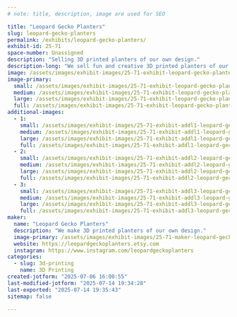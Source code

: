 ```yaml
---
# note: title, description, image are used for SEO

title: "Leopard Gecko Planters"
slug: leopard-gecko-planters
permalink: /exhibits/leopard-gecko-planters/
exhibit-id: 25-71
space-number: Unassigned
description: "Selling 3D printed planters of our own design."
description-long: "We sell fun and creative 3D printed planters of our design."
image: /assets/images/exhibit-images/25-71-exhibit-leopard-gecko-planters-img-4208-large.jpeg
image-primary: 
  small: /assets/images/exhibit-images/25-71-exhibit-leopard-gecko-planters-img-4208-small.jpeg
  medium: /assets/images/exhibit-images/25-71-exhibit-leopard-gecko-planters-img-4208-medium.jpeg
  large: /assets/images/exhibit-images/25-71-exhibit-leopard-gecko-planters-img-4208-large.jpeg
  full: /assets/images/exhibit-images/25-71-exhibit-leopard-gecko-planters-img-4208-full.jpeg
additional-images: 
  - 1:
    small: /assets/images/exhibit-images/25-71-exhibit-addl1-leopard-gecko-planters-img-4410-small.jpeg
    medium: /assets/images/exhibit-images/25-71-exhibit-addl1-leopard-gecko-planters-img-4410-medium.jpeg
    large: /assets/images/exhibit-images/25-71-exhibit-addl1-leopard-gecko-planters-img-4410-large.jpeg
    full: /assets/images/exhibit-images/25-71-exhibit-addl1-leopard-gecko-planters-img-4410-full.jpeg
  - 2:
    small: /assets/images/exhibit-images/25-71-exhibit-addl2-leopard-gecko-planters-img-4326-small.jpeg
    medium: /assets/images/exhibit-images/25-71-exhibit-addl2-leopard-gecko-planters-img-4326-medium.jpeg
    large: /assets/images/exhibit-images/25-71-exhibit-addl2-leopard-gecko-planters-img-4326-large.jpeg
    full: /assets/images/exhibit-images/25-71-exhibit-addl2-leopard-gecko-planters-img-4326-full.jpeg
  - 3:
    small: /assets/images/exhibit-images/25-71-exhibit-addl3-leopard-gecko-planters-img-3846-small.jpeg
    medium: /assets/images/exhibit-images/25-71-exhibit-addl3-leopard-gecko-planters-img-3846-medium.jpeg
    large: /assets/images/exhibit-images/25-71-exhibit-addl3-leopard-gecko-planters-img-3846-large.jpeg
    full: /assets/images/exhibit-images/25-71-exhibit-addl3-leopard-gecko-planters-img-3846-full.jpeg
maker: 
  name: "Leopard Gecko Planters"
  description: "We make 3D printed planters of our own design."
  image-primary: /assets/images/exhibit-images/25-71-maker-leopard-gecko-planters-leopard-gecko-planters-etsy-icon-a-medium.jpg
  website: https://leopardgeckoplanters.etsy.com
  instagram: https://www.instagram.com/leopardgeckoplanters
categories: 
  - slug: 3d-printing
    name: 3D Printing
created-jotform: "2025-07-06 16:00:55"
last-modified-jotform: "2025-07-14 19:34:28"
last-exported: "2025-07-14 19:35:43"
sitemap: false

---
```

